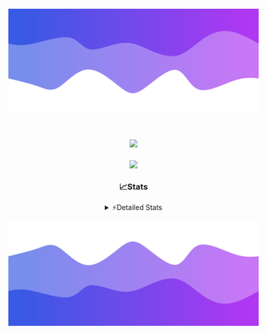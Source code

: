 ![Header](./header.png)
<div align="center">

<h1 align="center">
  <a href="https://git.io/typing-svg">
    <img src="https://readme-typing-svg.herokuapp.com/?lines=Hello,+There!+👋;This+is+chicho.;CEO+on+Hely+Development....;&center=true&size=25">
  </a>
</h1>
  
<p align="center">
  <img src="https://lanyard.cnrad.dev/api/852683595378196480" />
</p>

### 📈Stats
<details>
    <summary> ⚡Detailed Stats</summary>
    <br/>

<!--START_SECTION:waka-->
![Code Time](http://img.shields.io/badge/Code%20Time-272%20hrs%2014%20mins-blue)

![Profile Views](http://img.shields.io/badge/Profile%20Views-10-blue)

**🐱 My GitHub Data** 

> 📦 42.5 kB Used in GitHub's Storage 
 > 
> 🏆 22 Contributions in the Year 2023
 > 
> 🚫 Not Opted to Hire
 > 
> 📜 7 Public Repositories 
 > 
> 🔑 9 Private Repositories 
 > 
**I'm a Night 🦉** 

```text
🌞 Morning                15 commits          ██░░░░░░░░░░░░░░░░░░░░░░░   06.33 % 
🌆 Daytime                28 commits          ███░░░░░░░░░░░░░░░░░░░░░░   11.81 % 
🌃 Evening                117 commits         ████████████░░░░░░░░░░░░░   49.37 % 
🌙 Night                  77 commits          ████████░░░░░░░░░░░░░░░░░   32.49 % 
```
📅 **I'm Most Productive on Tuesday** 

```text
Monday                   19 commits          ██░░░░░░░░░░░░░░░░░░░░░░░   08.02 % 
Tuesday                  47 commits          █████░░░░░░░░░░░░░░░░░░░░   19.83 % 
Wednesday                44 commits          █████░░░░░░░░░░░░░░░░░░░░   18.57 % 
Thursday                 26 commits          ███░░░░░░░░░░░░░░░░░░░░░░   10.97 % 
Friday                   33 commits          ███░░░░░░░░░░░░░░░░░░░░░░   13.92 % 
Saturday                 23 commits          ██░░░░░░░░░░░░░░░░░░░░░░░   09.70 % 
Sunday                   45 commits          █████░░░░░░░░░░░░░░░░░░░░   18.99 % 
```


📊 **This Week I Spent My Time On** 

```text
🕑︎ Time Zone: America/Argentina/Buenos_Aires

💬 Programming Languages: 
Python                   6 hrs 40 mins       ██████████████░░░░░░░░░░░   55.34 % 
HTML                     5 hrs 11 mins       ███████████░░░░░░░░░░░░░░   42.98 % 
JavaScript               12 mins             ░░░░░░░░░░░░░░░░░░░░░░░░░   01.68 % 

🔥 Editors: 
VS Code                  12 hrs 4 mins       █████████████████████████   100.00 % 

🐱‍💻 Projects: 
Unknown Project          9 hrs 17 mins       ███████████████████░░░░░░   76.89 % 
Coder                    2 hrs 38 mins       █████░░░░░░░░░░░░░░░░░░░░   21.92 % 
ocean-backend-v2         8 mins              ░░░░░░░░░░░░░░░░░░░░░░░░░   01.18 % 
pagina-1                 0 secs              ░░░░░░░░░░░░░░░░░░░░░░░░░   00.01 % 

💻 Operating System: 
Windows                  12 hrs 4 mins       █████████████████████████   100.00 % 
```

**I Mostly Code in JavaScript** 

```text
JavaScript               8 repos             █████████░░░░░░░░░░░░░░░░   34.78 % 
CSS                      4 repos             ████░░░░░░░░░░░░░░░░░░░░░   17.39 % 
HTML                     2 repos             ██░░░░░░░░░░░░░░░░░░░░░░░   08.70 % 
C#                       2 repos             ██░░░░░░░░░░░░░░░░░░░░░░░   08.70 % 
Batchfile                1 repo              █░░░░░░░░░░░░░░░░░░░░░░░░   04.35 % 
```




 Last Updated on 15/08/2023 04:13:48 UTC
<!--END_SECTION:waka-->
</details>

![Footer](./footer.png)
